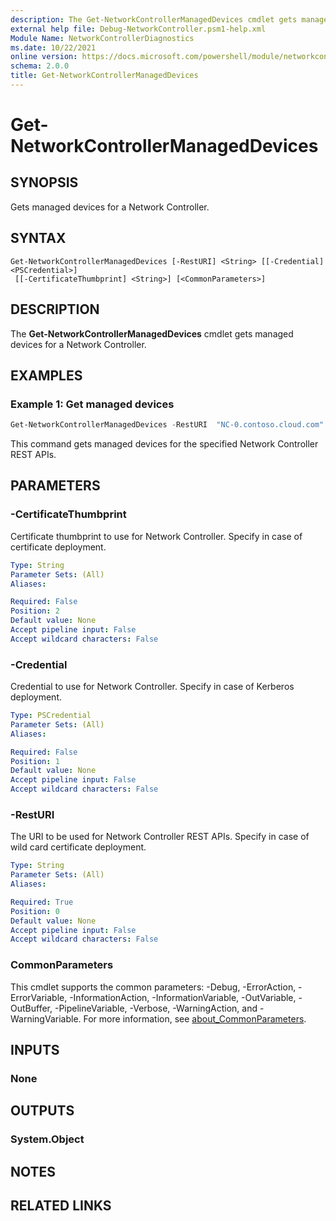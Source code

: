 ```yaml
---
description: The Get-NetworkControllerManagedDevices cmdlet gets managed devices for a Network Controller.
external help file: Debug-NetworkController.psm1-help.xml
Module Name: NetworkControllerDiagnostics
ms.date: 10/22/2021
online version: https://docs.microsoft.com/powershell/module/networkcontrollerdiagnostics/get-networkcontrollermanageddevices?view=windowsserver2022-ps&wt.mc_id=ps-gethelp
schema: 2.0.0
title: Get-NetworkControllerManagedDevices
---
```


# Get-NetworkControllerManagedDevices

## SYNOPSIS
Gets managed devices for a Network Controller.

## SYNTAX

```
Get-NetworkControllerManagedDevices [-RestURI] <String> [[-Credential] <PSCredential>]
 [[-CertificateThumbprint] <String>] [<CommonParameters>]
```

## DESCRIPTION
The **Get-NetworkControllerManagedDevices** cmdlet gets managed devices for a Network Controller.

## EXAMPLES

### Example 1: Get managed devices
```powershell
Get-NetworkControllerManagedDevices -RestURI  "NC-0.contoso.cloud.com" 
```

This command gets managed devices for the specified Network Controller REST APIs.

## PARAMETERS

### -CertificateThumbprint
Certificate thumbprint to use for Network Controller.
Specify in case of certificate deployment.

```yaml
Type: String
Parameter Sets: (All)
Aliases:

Required: False
Position: 2
Default value: None
Accept pipeline input: False
Accept wildcard characters: False
```

### -Credential
Credential to use for Network Controller.
Specify in case of Kerberos deployment.

```yaml
Type: PSCredential
Parameter Sets: (All)
Aliases:

Required: False
Position: 1
Default value: None
Accept pipeline input: False
Accept wildcard characters: False
```

### -RestURI
The URI to be used for Network Controller REST APIs.
Specify in case of wild card certificate deployment.

```yaml
Type: String
Parameter Sets: (All)
Aliases:

Required: True
Position: 0
Default value: None
Accept pipeline input: False
Accept wildcard characters: False
```

### CommonParameters
This cmdlet supports the common parameters: -Debug, -ErrorAction, -ErrorVariable, -InformationAction, -InformationVariable, -OutVariable, -OutBuffer, -PipelineVariable, -Verbose, -WarningAction, and -WarningVariable. For more information, see [about_CommonParameters](http://go.microsoft.com/fwlink/?LinkID=113216).

## INPUTS

### None

## OUTPUTS

### System.Object
## NOTES

## RELATED LINKS
